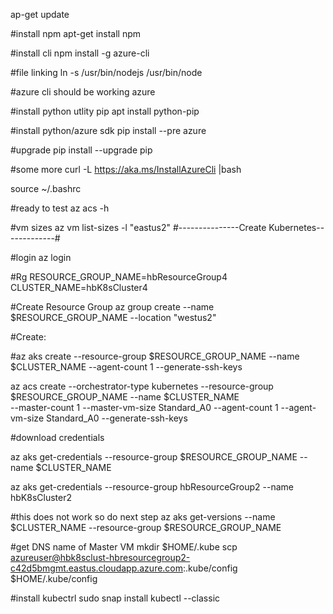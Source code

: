 ap-get update

#install npm
apt-get install npm

#install cli
npm install -g azure-cli

#file linking
ln -s /usr/bin/nodejs /usr/bin/node

#azure cli should be working
azure

#install python utlity pip
apt install python-pip

#install python/azure sdk
pip install --pre azure

#upgrade
pip install --upgrade pip

#some more
curl -L https://aka.ms/InstallAzureCli |bash

source ~/.bashrc

#ready to test
az acs -h

#vm sizes
az vm list-sizes -l "eastus2"
#---------------Create Kubernetes-------------#

#login
az login

#Rg
RESOURCE_GROUP_NAME=hbResourceGroup4
CLUSTER_NAME=hbK8sCluster4

#Create Resource Group
az group create --name $RESOURCE_GROUP_NAME --location "westus2"

#Create: 

#az aks create --resource-group $RESOURCE_GROUP_NAME --name $CLUSTER_NAME --agent-count 1 --generate-ssh-keys

az acs create --orchestrator-type kubernetes --resource-group $RESOURCE_GROUP_NAME --name $CLUSTER_NAME \
--master-count 1 --master-vm-size Standard_A0 --agent-count 1  --agent-vm-size Standard_A0 --generate-ssh-keys

#download credentials

az aks get-credentials --resource-group $RESOURCE_GROUP_NAME --name $CLUSTER_NAME

az aks get-credentials --resource-group hbResourceGroup2 --name hbK8sCluster2

#this does not work  so do next step
az aks get-versions --name $CLUSTER_NAME --resource-group $RESOURCE_GROUP_NAME
 
#get DNS name of Master VM
mkdir $HOME/.kube
scp azureuser@hbk8sclust-hbresourcegroup2-c42d5bmgmt.eastus.cloudapp.azure.com:.kube/config $HOME/.kube/config       

#install kubectrl
sudo snap install kubectl --classic   